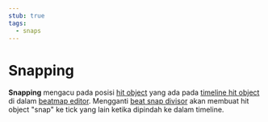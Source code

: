```yaml
---
stub: true
tags:
  - snaps
---
```


# Snapping

**Snapping** mengacu pada posisi [hit object](/wiki/Hit_object) yang ada pada [timeline hit object](/wiki/Client/Beatmap_editor/Timelines#hit-objects) di dalam [beatmap editor](/wiki/Client/Beatmap_editor). Mengganti [beat snap divisor](/wiki/Client/Beatmap_editor/Beat_Snap_Divisor) akan membuat hit object "snap" ke tick yang lain ketika dipindah ke dalam timeline.
